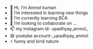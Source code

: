 - 👋 Hi, I’m Anmol kumari
- 👀 I’m interested in learning new things 
- 🌱 I’m currently learning BCA
- 💞️ I’m looking to collaborate on ...
- 📫 my instagram id- upadhyay_anmol_
- 😄 youtube account-_upadhyay_anmol
- ⚡ funny and kind nature

<!---
Anmol-upadhyay3551/Anmol-upadhyay3551 is a ✨ special ✨ repository because its `README.md` (this file) appears on your GitHub profile.
You can click the Preview link to take a look at your changes.
--->
